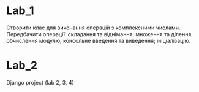# Lab_1

Створити клас для виконання операцій з комплексними числами. Передбачити операції: складання та віднімання; множення та ділення; обчислення модулю; консольне введення та виведення; ініціалізацію.


# Lab_2

Django project (lab 2, 3, 4)
